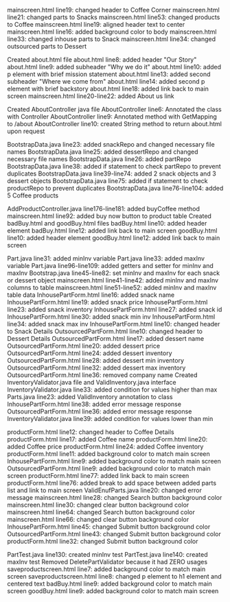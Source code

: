 mainscreen.html line19: changed header to Coffee Corner
mainscreen.html line21: changed parts to Snacks
mainscreen.html line53: changed products to Coffee
mainscreen.html line19: aligned header text to center
mainscreen.html line16: added background color to body
mainscreen.html line33: changed inhouse parts to Snack
mainscreen.html line34: changed outsourced parts to Dessert

Created about.html file
about.html line8: added header "Our Story"
about.html line9: added subheader "Why we do it"
about.html line10: added p element with brief mission statement
about.html line13: added second subheader "Where we come from"
about.html line14: added second p element with brief backstory
about.html line18: added link back to main screen
mainscreen.html line20-line22: added About us link

Created AboutController java file
AboutController line6: Annotated the class with Controller
AboutController line9: Annotated method with GetMapping to /about
AboutController line10: created String method to return about.html upon request

BootstrapData.java line23: added snackRepo and changed necessary file names
BootstrapData.java line25: added dessertRepo and changed necessary file names
BootstrapData.java line26: added partRepo
BootstrapData.java line38: added if statement to check partRepo to prevent duplicates
BootstrapData.java line39-line74: added 2 snack objects and 3 dessert objects
BootstrapData.java line75: added if statement to check productRepo to prevent duplicates
BootstrapData.java line76-line104: added 5 Coffee products

AddProductController.java line176-line181: added buyCoffee method
mainscreen.html line92: added buy now button to product table
Created badBuy.html and goodBuy.html files
badBuy.html line10: added header element
badBuy.html line12: added link back to main screen
goodBuy.html line10: added header element
goodBuy.html line12: added link back to main screen

Part.java line31: added minInv variable
Part.java line33: added maxInv variable
Part.java line96-line109: added getters and setter for minInv and maxInv
Bootstrap.java line45-line82: set minInv and maxInv for each snack or dessert object
mainscreen.html line41-line42: added minInv and maxInv columns to table
mainscreen.html line51-line52: added minInv and maxInv table data
InhousePartForm.html line16: added snack name
InhousePartForm.html line19: added snack price
InhousePartForm.html line23: added snack inventory
InhousePartForm.html line27: added snack id
InhousePartForm.html line30: added snack min inv
InhousePartForm.html line34: added snack max inv
InhousePartForm.html line10: changed header to Snack Details
OutsourcedPartForm.html line10: changed header to Dessert Details
OutsourcedPartForm.html line17: added dessert name
OutsourcedPartForm.html line20: added dessert price
OutsourcedPartForm.html line24: added dessert inventory
OutsourcedPartForm.html line28: added dessert min inventory
OutsourcedPartForm.html line32: added dessert max inventory
OutsourcedPartForm.html line36: removed company name
Created InventoryValidator.java file and ValidInventory.java interface
InventoryValidator.java line33: added condition for values higher than max
Parts.java line23: added ValidInventory annotation to class
InhousePartForm.html line38: added error message response
OutsourcedPartForm.html line36: added error message response
InventoryValidator.java line39: added condition for values lower than min

productForm.html line12: changed header to Coffee Details
productForm.html line17: added Coffee name
productForm.html line20: added Coffee price
productForm.html line24: added Coffee inventory
productForm.html line11: added background color to match main screen
InhousePartForm.html line9: added background color to match main screen
OutsourcedPartForm.html line9: added background color to match main screen
productForm.html line77: added link back to main screen
productForm.html line76: added break to add space between added parts list and link to main screen
ValidEnufParts.java line20: changed error message
mainscreen.html line28: changed Search button background color
mainscreen.html line30: changed clear button background color
mainscreen.html line64: changed Search button background color
mainscreen.html line66: changed clear button background color
InhousePartForm.html line45: changed Submit button background color
OutsourcedPartForm.html line43: changed Submit button background color
productForm.html line32: changed Submit button background color

PartTest.java line130: created minInv test
PartTest.java line140: created maxInv test
Removed DeletePartValidator because it had ZERO usages
saveproductscreen.html line7: added background color to match main screen
saveproductscreen.html line8: changed p element to h1 element and centered text
badBuy.html line9: added background color to match main screen
goodBuy.html line9: added background color to match main screen
